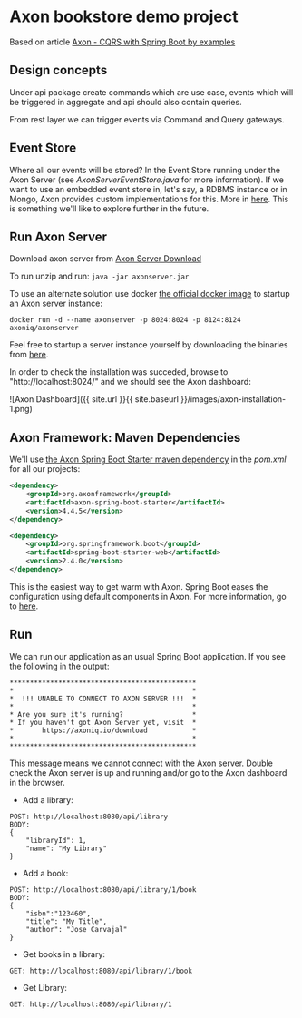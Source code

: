 # Axon bookstore demo project

Based on article [Axon - CQRS with Spring Boot by examples](https://sgitario.github.io/axon-by-example/)

## Design concepts

Under api package create commands which are use case, events which will be triggered in aggregate and 
api should also contain queries. 

From rest layer we can trigger events via Command and Query gateways.


## Event Store

Where all our events will be stored? In the Event Store running under the Axon Server (see *AxonServerEventStore.java* for more information). If we want to use an embedded event store in, let's say, a RDBMS instance or in Mongo, Axon provides custom implementations for this. More in [here](https://docs.axoniq.io/reference-guide/1.3-infrastructure-components/repository-and-event-store#jdbceventstorageengine). This is something we'll like to explore further in the future.


## Run Axon Server

Download axon server from [Axon Server Download](https://download.axoniq.io/axonserver/AxonServer.zip)

To run unzip and run: ```java -jar axonserver.jar```

To use an alternate solution use docker [the official docker image](https://hub.docker.com/r/axoniq/axonserver/) to startup an Axon server instance:

```
docker run -d --name axonserver -p 8024:8024 -p 8124:8124 axoniq/axonserver
```

Feel free to startup a server instance yourself by downloading the binaries from [here](http://www.axonframework.org/download). 

In order to check the installation was succeded, browse to "http://localhost:8024/" and we should see the Axon dashboard:

![Axon Dashboard]({{ site.url }}{{ site.baseurl }}/images/axon-installation-1.png)

## Axon Framework: Maven Dependencies

We'll use [the Axon Spring Boot Starter maven dependency](https://mvnrepository.com/artifact/org.axonframework/axon-core/) in the *pom.xml* for all our projects:

```xml
<dependency>
    <groupId>org.axonframework</groupId>
    <artifactId>axon-spring-boot-starter</artifactId>
    <version>4.4.5</version>
</dependency>

<dependency>
    <groupId>org.springframework.boot</groupId>
    <artifactId>spring-boot-starter-web</artifactId>
    <version>2.4.0</version>
</dependency>
```

This is the easiest way to get warm with Axon. Spring Boot eases the configuration using default components in Axon. For more information, go to [here](https://docs.axoniq.io/reference-guide/1.3-infrastructure-components/spring-boot-autoconfiguration).


## Run

We can run our application as an usual Spring Boot application. If you see the following in the output:

```
**********************************************
*                                            *
*  !!! UNABLE TO CONNECT TO AXON SERVER !!!  *
*                                            *
* Are you sure it's running?                 *
* If you haven't got Axon Server yet, visit  *
*       https://axoniq.io/download           *
*                                            *
**********************************************
```

This message means we cannot connect with the Axon server. Double check the Axon server is up and running and/or go to the Axon dashboard in the browser. 

- Add a library:

```
POST: http://localhost:8080/api/library
BODY:
{
	"libraryId": 1,
	"name": "My Library"
}
```

- Add a book:

```
POST: http://localhost:8080/api/library/1/book
BODY:
{
	"isbn":"123460",
	"title": "My Title",
	"author": "Jose Carvajal"
}
```

- Get books in a library:

```
GET: http://localhost:8080/api/library/1/book
```

- Get Library:

```
GET: http://localhost:8080/api/library/1
```


